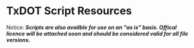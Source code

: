 TxDOT Script Resources
=====

Notice:
 	***Scripts are also availble for use on an "as is" basis. Offical licence will be attached soon and should be considered valid for all file versions.*** 